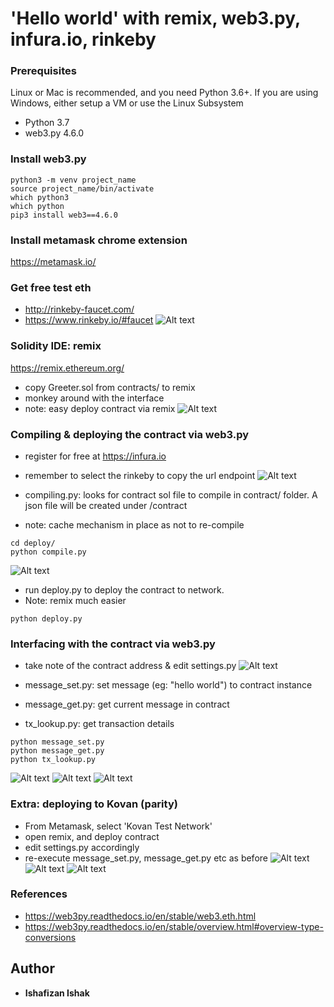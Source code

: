 # 'Hello world' with remix, web3.py, infura.io, rinkeby
### Prerequisites
Linux or Mac is recommended, and you need Python 3.6+. If you are using Windows, either setup a VM or use the Linux Subsystem

- Python 3.7 
- web3.py 4.6.0

### Install web3.py
```
python3 -m venv project_name
source project_name/bin/activate
which python3
which python
pip3 install web3==4.6.0
```
### Install metamask chrome extension
https://metamask.io/

### Get free test eth
- http://rinkeby-faucet.com/
- https://www.rinkeby.io/#faucet
![Alt text](img/Screen%20Shot%202018-08-29%20at%203.38.11%20PM.png)

### Solidity IDE: remix
https://remix.ethereum.org/
- copy Greeter.sol from contracts/ to remix
- monkey around with the interface
- note: easy deploy contract via remix
![Alt text](img/Screen%20Shot%202018-08-29%20at%205.07.10%20PM.png)

### Compiling & deploying the contract via web3.py
- register for free at https://infura.io
- remember to select the rinkeby to copy the url endpoint
![Alt text](img/Screen%20Shot%202018-08-29%20at%203.29.02%20PM.png)

- compiling.py: looks for contract sol file to compile in contract/ folder. A json file will be created under /contract
- note: cache mechanism in place as not to re-compile 
```
cd deploy/
python compile.py
```
![Alt text](img/Screen%20Shot%202018-08-29%20at%205.01.20%20PM.png)

- run deploy.py to deploy the contract to network.
- Note: remix much easier
```
python deploy.py
```

### Interfacing with the contract via web3.py
- take note of the contract address & edit settings.py
![Alt text](img/Screen%20Shot%202018-08-29%20at%205.40.25%20PM.png)

- message_set.py: set message (eg: "hello world") to contract instance
- message_get.py: get current message in contract
- tx_lookup.py: get transaction details 
```
python message_set.py
python message_get.py
python tx_lookup.py
```
![Alt text](img/Screen%20Shot%202018-08-27%20at%206.59.52%20PM.png)
![Alt text](img/Screen%20Shot%202018-08-27%20at%206.59.35%20PM.png)
![Alt text](img/Screen%20Shot%202018-08-29%20at%204.29.37%20PM.png)

### Extra: deploying to Kovan (parity)
- From Metamask, select 'Kovan Test Network'
- open remix, and deploy contract
- edit settings.py accordingly
- re-execute message_set.py, message_get.py etc as before
![Alt text](img/Screen%20Shot%202018-08-29%20at%208.32.24%20PM.png)
![Alt text](img/Screen%20Shot%202018-08-29%20at%208.31.51%20PM.png)
![Alt text](img/Screen%20Shot%202018-08-29%20at%208.28.46%20PM.png)

### References
- https://web3py.readthedocs.io/en/stable/web3.eth.html
- https://web3py.readthedocs.io/en/stable/overview.html#overview-type-conversions

## Author
* **Ishafizan Ishak**


